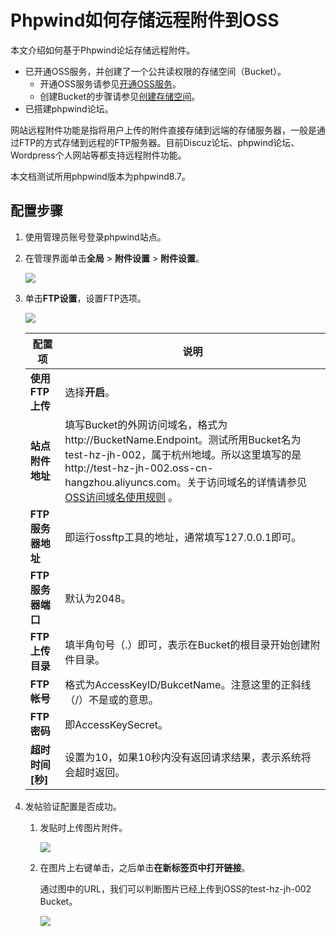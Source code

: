 # Phpwind如何存储远程附件到OSS

本文介绍如何基于Phpwind论坛存储远程附件。

-   已开通OSS服务，并创建了一个公共读权限的存储空间（Bucket）。
    -   开通OSS服务请参见[开通OSS服务](/intl.zh-CN/控制台用户指南/开通OSS服务.md)。
    -   创建Bucket的步骤请参见[创建存储空间](/intl.zh-CN/控制台用户指南/存储空间管理/创建存储空间.md)。
-   已搭建phpwind论坛。

网站远程附件功能是指将用户上传的附件直接存储到远端的存储服务器，一般是通过FTP的方式存储到远程的FTP服务器。目前Discuz论坛、phpwind论坛、Wordpress个人网站等都支持远程附件功能。

本文档测试所用phpwind版本为phpwind8.7。

## 配置步骤

1.  使用管理员账号登录phpwind站点。

2.  在管理界面单击**全局** \> **附件设置** \> **附件设置**。

    ![](https://static-aliyun-doc.oss-accelerate.aliyuncs.com/assets/img/zh-CN/7224459951/p2813.png)

3.  单击**FTP设置**，设置FTP选项。

    ![](https://static-aliyun-doc.oss-accelerate.aliyuncs.com/assets/img/zh-CN/8224459951/p2815.png)

    |配置项|说明|
    |---|--|
    |**使用FTP上传**|选择**开启**。|
    |**站点附件地址**|填写Bucket的外网访问域名，格式为http://BucketName.Endpoint。测试所用Bucket名为test-hz-jh-002，属于杭州地域。所以这里填写的是http://test-hz-jh-002.oss-cn-hangzhou.aliyuncs.com。关于访问域名的详情请参见[OSS访问域名使用规则](/intl.zh-CN/开发指南/访问域名（Endpoint）/OSS访问域名使用规则.md) 。|
    |**FTP服务器地址**|即运行ossftp工具的地址，通常填写127.0.0.1即可。|
    |**FTP服务器端口**|默认为2048。|
    |**FTP上传目录**|填半角句号（.）即可，表示在Bucket的根目录开始创建附件目录。|
    |**FTP帐号**|格式为AccessKeyID/BukcetName。注意这里的正斜线（/）不是或的意思。|
    |**FTP密码**|即AccessKeySecret。|
    |**超时时间\[秒\]**|设置为10，如果10秒内没有返回请求结果，表示系统将会超时返回。|

4.  发帖验证配置是否成功。

    1.  发贴时上传图片附件。

        ![](https://static-aliyun-doc.oss-accelerate.aliyuncs.com/assets/img/zh-CN/8224459951/p2817.png)

    2.  在图片上右键单击，之后单击**在新标签页中打开链接**。

        通过图中的URL，我们可以判断图片已经上传到OSS的test-hz-jh-002 Bucket。

        ![](https://static-aliyun-doc.oss-accelerate.aliyuncs.com/assets/img/zh-CN/8224459951/p2818.png)


